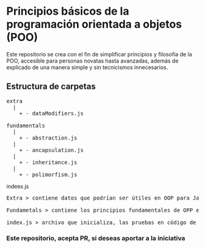 # Principios básicos de la programación orientada a objetos (POO)

Este repositorio se crea con el fin de simplificar principios y filosofía de la POO, accesible para personas novatas hasta avanzadas, además de explicado de una manera simple y sin tecnicismos innecesarios.

## Estructura de carpetas

<pre>
extra
  |
    + - dataModifiers.js

fundamentals
  |
    + - abstraction.js
  |
    + - ancapsulation.js
  |
    + - inheritance.js
  |
    + - polimorfism.js
</pre>

indeex.js

<pre>
Extra > contiene datos que podrían ser útiles en OOP para JavaScript y TypeScript

Fundametals > contiene los principios fundamentales de OPP en JavaScript y TypeScript

index.js > archivo que inicializa, las pruebas en código de los fundamentos, etc.
</pre>

### Este repositorio, acepta PR, si deseas aportar a la iniciativa
